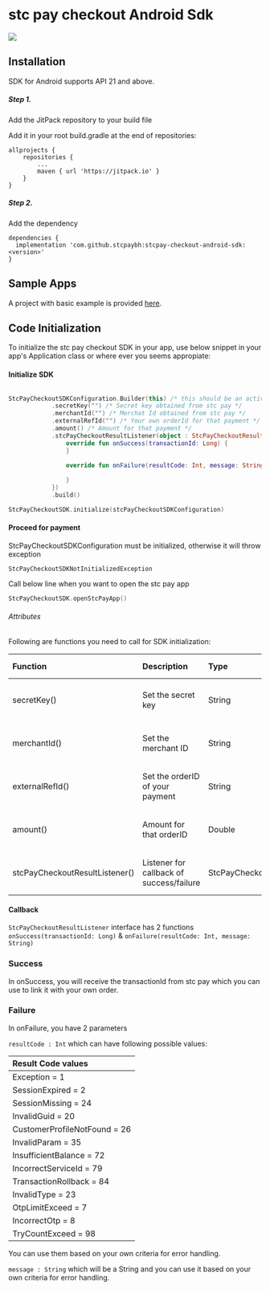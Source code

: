 # stc pay checkout Android Sdk

[![](https://jitpack.io/v/stcpaybh/stcpay-checkout-android-sdk.svg)](https://jitpack.io/#stcpaybh/stcpay-checkout-android-sdk)

## Installation

SDK for Android supports API 21 and above.

##### Step 1.
Add the JitPack repository to your build file

Add it in your root build.gradle at the end of repositories:

```Gradle
allprojects {
    repositories {
        ...
        maven { url 'https://jitpack.io' }
    }
}
```

##### Step 2.
Add the dependency

```Gradle
dependencies {
  implementation 'com.github.stcpaybh:stcpay-checkout-android-sdk:<version>'
}
```

## Sample Apps

A project with basic example is provided [here](https://github.com/stcpaybh/stcpay-checkout-android-sdk/tree/main/sampleapp).

## Code Initialization

To initialize the stc pay checkout SDK in your app, use below snippet in your app's Application class or where ever you seems appropiate:

#### Initialize SDK

```kotlin

StcPayCheckoutSDKConfiguration.Builder(this) /* this should be an activity */
            .secretKey("") /* Secret key obtained from stc pay */
            .merchantId("") /* Merchat Id obtained from stc pay */
            .externalRefId("") /* Your own orderId for that payment */
            .amount() /* Amount for that payment */
            .stcPayCheckoutResultListener(object : StcPayCheckoutResultListener {
                override fun onSuccess(transactionId: Long) {
                }

                override fun onFailure(resultCode: Int, message: String) {
                    
                }
            })
            .build()

StcPayCheckoutSDK.initialize(stcPayCheckoutSDKConfiguration)

```

#### Proceed for payment

StcPayCheckoutSDKConfiguration must be initialized, otherwise it will throw exception
```
StcPayCheckoutSDKNotInitializedException
```

Call below line when you want to open the stc pay app
```kotlin
StcPayCheckoutSDK.openStcPayApp()
```

###### Attributes

Following are functions you need to call for SDK initialization:

| Function |  Description | Type | Required | Default value |
|:---|:---|:---|:---|:---|
| secretKey() |Set the secret key | String | Yes | Should be non-null |
| merchantId() | Set the merchant ID | String| Yes | Should be non-null |
| externalRefId() | Set the orderID of your payment | String | Yes| Should be non-null |
| amount() | Amount for that orderID | Double| Yes | Should be greater than 0 |
| stcPayCheckoutResultListener() | Listener for callback of success/failure | StcPayCheckoutResultListener | Yes | Should be non-null |

#### Callback

```StcPayCheckoutResultListener``` interface has 2 functions
```onSuccess(transactionId: Long)``` & ```onFailure(resultCode: Int, message: String)```

### Success

In onSuccess, you will receive the transactionId from stc pay which you can use to link it with your own order.

### Failure

In onFailure, you have 2 parameters

```resultCode : Int``` which can have following possible values:

| Result Code values | 
|:---|
|Exception = 1|
|SessionExpired = 2|
|SessionMissing = 24|
|InvalidGuid = 20|
|CustomerProfileNotFound = 26|
|InvalidParam = 35|
|InsufficientBalance = 72|
|IncorrectServiceId = 79|
|TransactionRollback = 84|
|InvalidType = 23|
|OtpLimitExceed = 7|
|IncorrectOtp = 8|
|TryCountExceed = 98|

You can use them based on your own criteria for error handling.

```message : String``` which will be a String and you can use it based on your own criteria for error handling.



